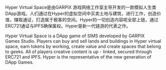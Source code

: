 Hyper Virtual Space是由GARPIX 游戏网络工作室主导开发的一款模拟人生类DApp游戏。人们通过在Hyper的虚拟空间中买卖土地与建筑，进行工作，创造价值，赚取通证，打造属于极客的空间。Hyper的一切创造内容呢全部上链，通过ERC721通证与IPFS确保属权。Hyper是新一代链游的代表之作。

Hyper Virtual Space is a DApp game of SIMS developed by GARPIX Games Studio. Players can buy and sell lands and buildings in Hyper virtual space, earn tokens by working, create value and create spaces that belong to geeks. All of players creative content is up - linked, secured through ERC721 and IPFS. Hyper is the representative of the new generation of DApp Games.
